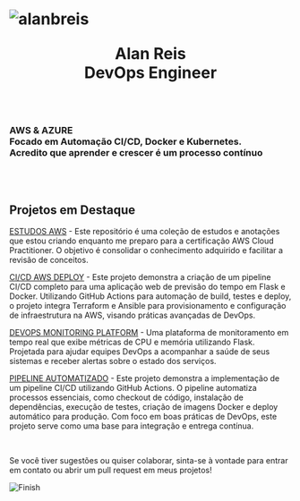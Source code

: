 <h1 align="center"><p align="left"> 
  <img src="https://komarev.com/ghpvc/?username=alanbreis&label=Profile%20views&color=0e75b6&style=flat" alt="alanbreis" /> 
</p>Alan Reis <br> DevOps Engineer</h1>

<br><br>


<h3 align="left"> 
  AWS & AZURE <br>
  Focado em Automação CI/CD, Docker e Kubernetes. <br>
  Acredito que aprender e crescer é um processo contínuo
</h3>
<br><br>

<h2 align="left">Projetos em Destaque</h2>

<p> <a href="https://github.com/AlanBReis/aws-study">ESTUDOS AWS</a> - Este repositório é uma coleção de estudos e anotações que estou criando enquanto me preparo para a certificação AWS Cloud Practitioner. O objetivo é consolidar o conhecimento adquirido e facilitar a revisão de conceitos.  </p>

<p> <a href="https://github.com/AlanBReis/ci-cd-aws-deploy">CI/CD AWS DEPLOY</a> - Este projeto demonstra a criação de um pipeline CI/CD completo para uma aplicação web de previsão do tempo em Flask e Docker. Utilizando GitHub Actions para automação de build, testes e deploy, o projeto integra Terraform e Ansible para provisionamento e configuração de infraestrutura na AWS, visando práticas avançadas de DevOps.</p>

<p> <a href="https://github.com/AlanBReis/devops-monitoring-platform">DEVOPS MONITORING PLATFORM</a> - Uma plataforma de monitoramento em tempo real que exibe métricas de CPU e memória utilizando Flask. Projetada para ajudar equipes DevOps a acompanhar a saúde de seus sistemas e receber alertas sobre o estado dos serviços. </p>
  
 <p> <a href="https://github.com/AlanBReis/pipeline-automatizado">PIPELINE AUTOMATIZADO</a> - Este projeto demonstra a implementação de um pipeline CI/CD  utilizando GitHub Actions. O pipeline automatiza processos essenciais, como checkout de código, instalação de dependências, execução de testes, criação de imagens Docker e deploy automático para produção. Com foco em boas práticas de DevOps, este projeto serve como uma base  para integração e entrega contínua. </p>



<br>

<p align="left">
  Se você tiver sugestões ou quiser colaborar, sinta-se à vontade para entrar em contato ou abrir um pull request em meus projetos!
</p>

![Finish](https://github.com/user-attachments/assets/cc615144-f815-481a-b801-20b425c72fa9)







 
  
  

  



